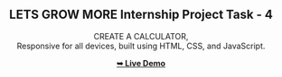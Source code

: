 <div align="center">
  
  <h2 align="center">LETS GROW MORE
   Internship Project Task - 4</h2>

  CREATE A CALCULATOR,
<br />Responsive for all devices, built using HTML, CSS, and JavaScript.

<a href="https://lgmvip-web-4-calculator.netlify.app/"><strong>➥ Live Demo</strong></a>

</div>
